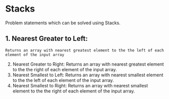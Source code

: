 # Stacks
Problem statements which can be solved using Stacks.
## 1. Nearest Greater to Left: 
    Returns an array with nearest greatest element to the the left of each element of the input array
2. Nearest Greater to Right: 
    Returns an array with nearest greatest element to the the right of each element of the input array.    
3. Nearest Smallest to Left: 
    Returns an array with nearest smallest element to the the left of each element of the input array.
4. Nearest Smallest to Right: 
    Returns an array with nearest smallest element to the the right of each element of the input array.
